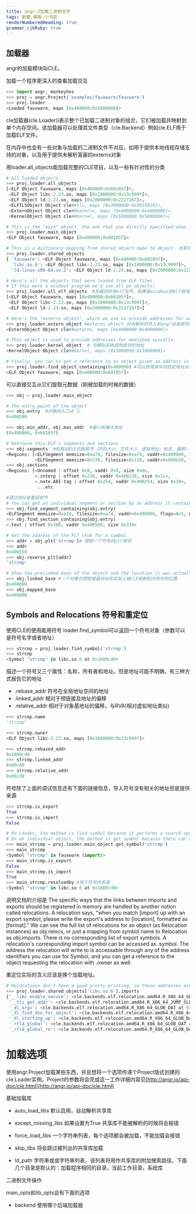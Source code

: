 ```yaml
---
title: angr-2加载二进制文件
tags: 新建,模板,小书匠
renderNumberedHeading: true
grammar_cjkRuby: true
---
```


## 加载器

angr的加载模块叫CLE。

加载一个程序更深入的查看加载交互
``` python
>>> import angr, monkeyhex
>>> proj = angr.Project('examples/fauxware/fauxware')
>>> proj.loader
<Loaded fauxware, maps [0x400000:0x5008000]>
```
cle加载器(cle.Loader)i表示整个已加载二进制对象的组合，它们被加载并映射到单个内存空间。该加载器可以处理其文件类型（cle.Backend）例如cle.ELF用于加载ELF文件。

在内存中也会有一些对象与加载的二进制文件不对应，如用于提供本地线程存储支持的对象，以及用于提供未解析富豪的externs对象

用loader.all_objects能加载完整的CLE项目，以及一些有针对性的分类

``` python
# All loaded objects
>>> proj.loader.all_objects
[<ELF Object fauxware, maps [0x400000:0x60105f]>,
 <ELF Object libc-2.23.so, maps [0x1000000:0x13c999f]>,
 <ELF Object ld-2.23.so, maps [0x2000000:0x2227167]>,
 <ELFTLSObject Object cle##tls, maps [0x3000000:0x3015010]>,
 <ExternObject Object cle##externs, maps [0x4000000:0x4008000]>,
 <KernelObject Object cle##kernel, maps [0x5000000:0x5008000]>]

# This is the "main" object, the one that you directly specified when loading the project 。main是指定要加载的文件
>>> proj.loader.main_object
<ELF Object fauxware, maps [0x400000:0x60105f]>

# This is a dictionary mapping from shared object name to object  共享库有的名字和加载地址
>>> proj.loader.shared_objects
{ 'fauxware': <ELF Object fauxware, maps [0x400000:0x60105f]>,
  'libc.so.6': <ELF Object libc-2.23.so, maps [0x1000000:0x13c999f]>,
  'ld-linux-x86-64.so.2': <ELF Object ld-2.23.so, maps [0x2000000:0x2227167]> }

# Here's all the objects that were loaded from ELF files
# If this were a windows program we'd use all_pe_objects!
>>> proj.loader.all_elf_objects  #加载的所有elf文件，如果是windows把elf换成PE
[<ELF Object fauxware, maps [0x400000:0x60105f]>,
 <ELF Object libc-2.23.so, maps [0x1000000:0x13c999f]>,
 <ELF Object ld-2.23.so, maps [0x2000000:0x2227167]>]

# Here's the "externs object", which we use to provide addresses for unresolved imports and angr internals
>>> proj.loader.extern_object #externs object 对未解析的导入和angr自身提供的地址
<ExternObject Object cle##externs, maps [0x4000000:0x4008000]>

# This object is used to provide addresses for emulated syscalls
>>> proj.loader.kernel_object  # 为模拟系统调用提供的地址
<KernelObject Object cle##kernel, maps [0x5000000:0x5008000]>

# Finally, you can to get a reference to an object given an address in it
>>> proj.loader.find_object_containing(0x400000) #可以获得其中对给定地址对象的引用（给一个地址找到所在的对象）
<ELF Object fauxware, maps [0x400000:0x60105f]>
```
可以直接交互从它们提取元数据（刚被加载的时候的数据）

``` python
>>> obj = proj.loader.main_object

# The entry point of the object
>>> obj.entry  #对象的入口点（）
0x400580

>>> obj.min_addr, obj.max_addr  #最小和最大地址
(0x400000, 0x60105f)

# Retrieve this ELF's segments and sections
>>> obj.segments  #检索此ELF的段和节（内存大小，文件大小，虚拟地址，标志，偏移）
<Regions: [<ELFSegment memsize=0xa74, filesize=0xa74, vaddr=0x400000, flags=0x5, offset=0x0>,
           <ELFSegment memsize=0x238, filesize=0x228, vaddr=0x600e28, flags=0x6, offset=0xe28>]>
>>> obj.sections
<Regions: [<Unnamed | offset 0x0, vaddr 0x0, size 0x0>,
           <.interp | offset 0x238, vaddr 0x400238, size 0x1c>,
           <.note.ABI-tag | offset 0x254, vaddr 0x400254, size 0x20>,
            ...etc

#通过地址查看段和节
# You can get an individual segment or section by an address it contains:
>>> obj.find_segment_containing(obj.entry)
<ELFSegment memsize=0xa74, filesize=0xa74, vaddr=0x400000, flags=0x5, offset=0x0>
>>> obj.find_section_containing(obj.entry)
<.text | offset 0x580, vaddr 0x400580, size 0x338>

# Get the address of the PLT stub for a symbol
>>> addr = obj.plt['strcmp']# 得到一个符号的plt表项
>>> addr
0x400550
>>> obj.reverse_plt[addr]
'strcmp'

# Show the prelinked base of the object and the location it was actually mapped into memory by CLE
>>> obj.linked_base #一个对象的预链接基地址和实际上被CLE映射到内存中的位置
0x400000
>>> obj.mapped_base
0x400000
```

## Symbols and Relocations 符号和重定位

使用CLE的使用能用符号
loader.find_symbol可以返回一个符号对象（参数可以是符号名字或者地址）

``` python
>>> strcmp = proj.loader.find_symbol('strcmp')
>>> strcmp
<Symbol "strcmp" in libc.so.6 at 0x1089cd0>
```
描述一个符号又三个属性：名称，所有者和地址。但是地址可能不明确，有三种方式报告它的地址
- .rebase_addr   符号在全局地址空间的地址
- .linked_addr  相对于预链接及地址的偏移
- .relative_addr 相对于对象基地址的偏移，与RVA(相对虚拟地址类似)

``` python
>>> strcmp.name
'strcmp'

>>> strcmp.owner
<ELF Object libc-2.23.so, maps [0x1000000:0x13c999f]>

>>> strcmp.rebased_addr
0x1089cd0
>>> strcmp.linked_addr
0x89cd0
>>> strcmp.relative_addr
0x89cd0
```
符号除了上面的调试信息还有下面的链接信息，导入符号没有相关的地址但是提供来源
``` python
>>> strcmp.is_export
True
>>> strcmp.is_import
False

# On Loader, the method is find_symbol because it performs a search operation to find the symbol.
# On an individual object, the method is get_symbol because there can only be one symbol with a given name.
>>> main_strcmp = proj.loader.main_object.get_symbol('strcmp')
>>> main_strcmp
<Symbol "strcmp" in fauxware (import)>
>>> main_strcmp.is_export
False
>>> main_strcmp.is_import
True
>>> main_strcmp.resolvedby #导入符号的来源
<Symbol "strcmp" in libc.so.6 at 0x1089cd0>
```
说明文档的介绍是
The specific ways that the links between imports and exports should be registered in memory are handled by another notion called relocations. A relocation says, "when you match [import] up with an export symbol, please write the export's address to [location], formatted as [format]." We can see the full list of relocations for an object (as Relocation instances) as obj.relocs, or just a mapping from symbol name to Relocation as obj.imports. There is no corresponding list of export symbols.
A relocation's corresponding import symbol can be accessed as .symbol. The address the relocation will write to is accessable through any of the address identifiers you can use for Symbol, and you can get a reference to the object requesting the relocation with .owner as well.

重定位实际的含义应该是换个加载地址。

``` python
# Relocations don't have a good pretty-printing, so those addresses are python-internal, unrelated to our program
>>> proj.loader.shared_objects['libc.so.6'].imports
{'__libc_enable_secure': <cle.backends.elf.relocation.amd64.R_X86_64_GLOB_DAT at 0x7ff5c5fce780>,
 '__tls_get_addr': <cle.backends.elf.relocation.amd64.R_X86_64_JUMP_SLOT at 0x7ff5c6018358>,
 '_dl_argv': <cle.backends.elf.relocation.amd64.R_X86_64_GLOB_DAT at 0x7ff5c5fd2e48>,
 '_dl_find_dso_for_object': <cle.backends.elf.relocation.amd64.R_X86_64_JUMP_SLOT at 0x7ff5c6018588>,
 '_dl_starting_up': <cle.backends.elf.relocation.amd64.R_X86_64_GLOB_DAT at 0x7ff5c5fd2550>,
 '_rtld_global': <cle.backends.elf.relocation.amd64.R_X86_64_GLOB_DAT at 0x7ff5c5fce4e0>,
 '_rtld_global_ro': <cle.backends.elf.relocation.amd64.R_X86_64_GLOB_DAT at 0x7ff5c5fcea20>}
```
# 加载选项

使用angr.Project加载某些东西，并且想将一个选项传递个Project隐式创建的cle.Loader实例。Project的参数将会完成这一工作详细内容见[http://angr.io/api-doc/cle.html](http://angr.io/api-doc/cle.html)

基础加载库
- auto_load_libs 默认启用，自动解析共享库
- except_missing_libs 如果设置为True 共享库不能被解析的时候将会报错

  
 -  force_load_libs 一个字符串列表，每个选项都会被加载，不能加载会报错
-  skip_libs 将会跳过被列出的共享库加载
-  ld_path 字符串或或字符串列表，该列表将用作共享库的附加搜索路径，下面几个目录是默认的：加载程序相同的目录，当前工作目录，系统库


二进制文件操作

main_opts和lib_opts会有下面的选项

- backend 使用哪个后端加载器